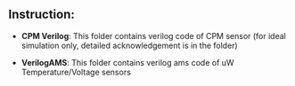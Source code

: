 ## Instruction:

- __CPM Verilog__: This folder contains verilog code of CPM sensor (for ideal simulation only, detailed acknowledgement is in the folder)

- __VerilogAMS__: This folder contains verilog ams code of uW Temperature/Voltage sensors
